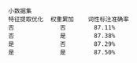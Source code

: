     小数据集
    特征提取优化  权重累加    词性标注准确率
    否             否        87.11%
    否             是        87.38%
    是             否        87.29% 
    是             是        87.50%
